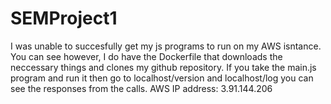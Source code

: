 # SEMProject1
I was unable to succesfully get my js programs to run on my AWS isntance. You can see however, I do have the Dockerfile that downloads
the neccessary things and clones my github repository. If you take the main.js program and run it then go to localhost/version
and localhost/log you can see the responses from the calls. 
AWS IP address: 3.91.144.206
